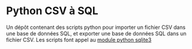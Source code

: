 # Python CSV à SQL

Un dépôt contenant des scripts python pour importer un fichier CSV dans une base de données SQL, et exporter une base de données SQL dans un fichier CSV.
Les scripts font appel au [module python sqlite3](https://docs.python.org/3/library/sqlite3.html)
